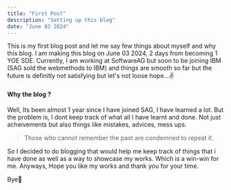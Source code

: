 ```yaml
---
title: "First Post"
description: "Setting up this blog"
date: "June 03 2024"
---
```


This is my first blog post and let me say few things about myself and why this blog. I am making this blog on June 03 2024, 2 days from becoming 1 YOE SDE. Currently, I am working at SoftwareAG but soon to be joining IBM (SAG sold the webmethods to IBM) and things are smooth so far but the future is definitly not satisfying but let's not loose hope...✌

#### Why the blog ?
Well, Its been almost 1 year since I have joined SAG, I have learned a lot. But the problem is, I dont keep track of what all I have learnt and done. Not just acheivements but also things like mistakes, advices, mess ups. 

>Those who cannot remember the past are condemned to repeat it.

So I decided to do blogging that would help me keep track of things that i have done as well as a way to showcase my works. Which is a win-win for me. Anyways, Hope you like my works and thank you for your time.

Bye👋